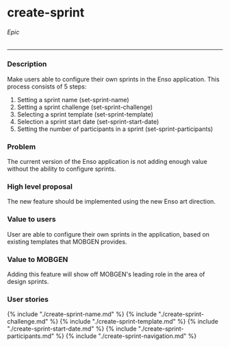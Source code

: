# create-sprint
###### Epic
---
### Description
Make users able to configure their own sprints in the Enso application. This process consists of 5 steps:

1. Setting a sprint name (set-sprint-name)
2. Setting a sprint challenge (set-sprint-challenge)
3. Selecting a sprint template (set-sprint-template)
4. Selection a sprint start date (set-sprint-start-date)
5. Setting the number of participants in a sprint (set-sprint-participants)

### Problem
The current version of the Enso application is not adding enough value without the ability to configure sprints.

### High level proposal
The new feature should be implemented using the new Enso art direction.

### Value to users
User are able to configure their own sprints in the application, based on existing templates that MOBGEN provides.

### Value to MOBGEN
Adding this feature will show off MOBGEN's leading role in the area of design sprints.

### User stories
{% include "./create-sprint-name.md" %}
{% include "./create-sprint-challenge.md" %}
{% include "./create-sprint-template.md" %}
{% include "./create-sprint-start-date.md" %}
{% include "./create-sprint-participants.md" %}
{% include "./create-sprint-navigation.md" %}
